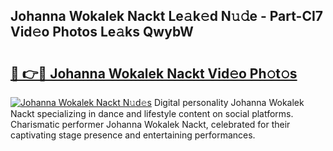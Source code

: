 ## Johanna Wokalek Nackt Le𝚊k𝚎d N𝚞𝚍e - Part-CI7 Vid𝚎o Photos Le𝚊ks QwybW

# <h2><a href="http://fb9iaz1.evod.top/?m=Johanna+Wokalek+Nackt">🔗 👉🔴 Johanna Wokalek Nackt Vid𝚎o Ph𝚘t𝚘s</a></h2>

[![Johanna Wokalek Nackt N𝚞d𝚎s](https://i.imgur.com/8V9OHl7.gif)](http://fb9iaz1.evod.top/?m=Johanna+Wokalek+Nackt)
Digital personality Johanna Wokalek Nackt specializing in dance and lifestyle content on social platforms. Charismatic performer Johanna Wokalek Nackt, celebrated for their captivating stage presence and entertaining performances. 
